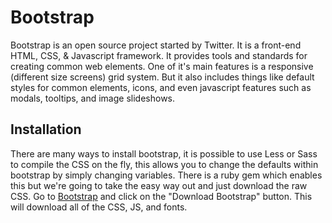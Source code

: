 # Bootstrap

Bootstrap is an open source project started by Twitter. It is a front-end HTML, CSS,
 & Javascript framework. It provides tools and standards for creating common web elements.
One of it's main features is a responsive (different size screens) grid system. But it also
includes things like default styles for common elements, icons, and even javascript features
such as modals, tooltips, and image slideshows.

Installation
------------
There are many ways to install bootstrap, it is possible to use Less or Sass to compile
the CSS on the fly, this allows you to change the defaults within bootstrap by simply
changing variables. There is a ruby gem which enables this but we're going to take the
easy way out and just download the raw CSS. Go to [Bootstrap](http://getbootstrap.com/getting-started/#download)
and click on the "Download Bootstrap" button. This will download all of the CSS, JS, and fonts.
